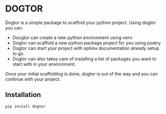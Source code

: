 # DOGTOR

Dogtor is a simple package to scaffold your python project. Using dogtor you can:

- Docgtor can create a new python environment using venv
- Dogtor can scaffold a new python package project for you using poetry
- Dogtor can start your project with sphinx documentation already setup to go
- Dogtor can also takes care of installing a list of packages you want to start with in your environment.

Once your initial scaffolding is done, dogtor is out of the way and you can continue with your project.

## Installation

```bash
pip install dogtor
```
